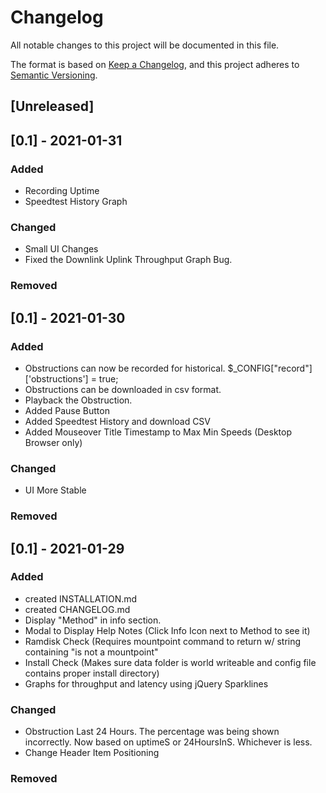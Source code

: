 # Changelog 

All notable changes to this project will be documented in this file.

The format is based on [Keep a Changelog](https://keepachangelog.com/en/1.0.0/),
and this project adheres to [Semantic Versioning](https://semver.org/spec/v2.0.0.html).

## [Unreleased]

## [0.1] - 2021-01-31

### Added
- Recording Uptime
- Speedtest History Graph

### Changed
- Small UI Changes
- Fixed the Downlink Uplink Throughput Graph Bug.

### Removed


## [0.1] - 2021-01-30

### Added
- Obstructions can now be recorded for historical. $_CONFIG["record"]['obstructions'] = true;
- Obstructions can be downloaded in csv format.
- Playback the Obstruction.
- Added Pause Button
- Added Speedtest History and download CSV
- Added Mouseover Title Timestamp to Max Min Speeds (Desktop Browser only)

### Changed
- UI More Stable


### Removed


## [0.1] - 2021-01-29

### Added
- created INSTALLATION.md
- created CHANGELOG.md
- Display "Method" in info section.
- Modal to Display Help Notes (Click Info Icon next to Method to see it)
- Ramdisk Check (Requires mountpoint command to return w/ string containing "is not a mountpoint"
- Install Check (Makes sure data folder is world writeable and config file contains proper install directory)
- Graphs for throughput and latency using jQuery Sparklines

### Changed
- Obstruction Last 24 Hours. The percentage was being shown incorrectly. Now based on uptimeS or 24HoursInS. Whichever is less.
- Change Header Item Positioning

### Removed








